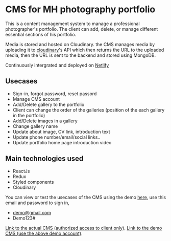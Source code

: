 # CMS for MH photography portfolio

This is a content management system to manage a professional photographer's portfolio. The client can add, delete, or manage different essential sections of his portfolio.

Media is stored and hosted on Cloudinary. the CMS manages media by uploading it to [cloudinary](https://cloudinary.com/)'s API which then returns the URL to the uploaded media, then the URL is sent to the backend and stored using MongoDB.

Continuously intergrated and deployed on [Netlify](https://www.netlify.com/)

## Usecases
- Sign-in, forgot password, reset passord
- Manage CMS account
- Add/Delete gallery to the portfolio
- Client can change the order of the galleries (position of the each gallery in the portfolio)
- Add/Delete images in a gallery
- Change gallery name
- Update about image, CV link, introduction text
- Update phone number/email/social links..
- Update portfolio home page introduction video

## Main technologies used
- ReactJs
- Redux
- Styled components
- Cloudinary

You can view or test the usecases of the CMS using the demo [here](https://mh-cms-demo.netlify.app/), use this email and password to sign in, 
- demo@gmail.com 
- Demo123#

[Link to the actual CMS (authorized access to client only)](https://mh-cms.netlify.app/).
[Link to the demo CMS (use the above demo account)](https://mh-cms-demo.netlify.app/).
